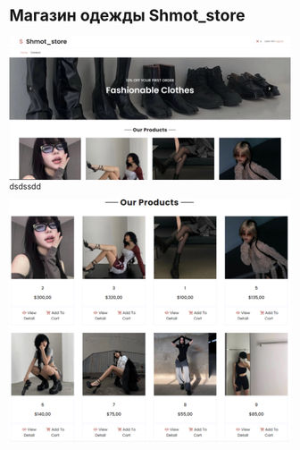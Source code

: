 Магазин одежды Shmot_store
============
![Image alt](https://github.com/LAshinCHE/shmot_store/blob/main/index.png)
dsdssdd

![Image at](https://github.com/LAshinCHE/shmot_store/blob/main/index2.png)

